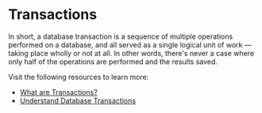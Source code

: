 # Transactions

In short, a database transaction is a sequence of multiple operations performed on a database, and all served as a single logical unit of work — taking place wholly or not at all. In other words, there's never a case where only half of the operations are performed and the results saved.

Visit the following resources to learn more:

- [What are Transactions?](https://fauna.com/blog/database-transaction)
- [Understand Database Transactions](https://dev.to/hlexnc/understanding-database-transactions-a-developers-guide-149a)